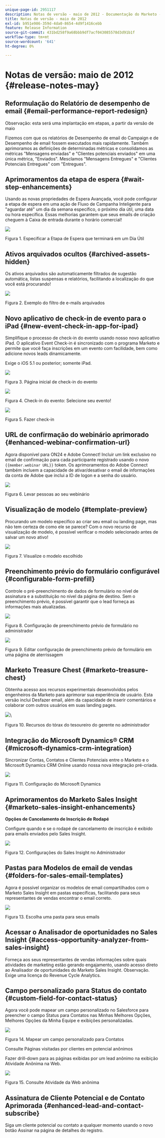 ```yaml
---
unique-page-id: 2951117
description: Notas de versão - maio de 2012 - Documentação do Marketo - Documentação do produto
title: Notas de versão - maio de 2012
exl-id: b951e986-359d-4da0-8654-4d9f1416cebb
feature: Release Information
source-git-commit: 431bd258f9a68bbb9df7acf043085578d3d91b1f
workflow-type: tm+mt
source-wordcount: '641'
ht-degree: 0%

---
```


# Notas de versão: maio de 2012 {#release-notes-may}

## Reformulação do Relatório de desempenho de email {#email-performance-report-redesign}

Observação: esta será uma implantação em etapas, a partir da versão de maio

Fizemos com que os relatórios de Desempenho de email do Campaign e de Desempenho de email fossem executados mais rapidamente. Também aprimoramos as definições de determinadas métricas e consolidamos as métricas &quot;Mensagens enviadas&quot; e &quot;Clientes potenciais enviados&quot; em uma única métrica, &quot;Enviados&quot;. Mesclamos &quot;Mensagens Entregues&quot; e &quot;Clientes Potenciais Entregues&quot; com &quot;Entregues&quot;.

## Aprimoramentos da etapa de espera {#wait-step-enhancements}

Usando as novas propriedades de Espera Avançada, você pode configurar a etapa de espera em uma ação de Fluxo de Campanha Inteligente para &quot;aguardar até&quot; um dia da semana específico, o próximo dia útil, uma data ou hora específica. Essas melhorias garantem que seus emails de criação cheguem à Caixa de entrada durante o horário comercial!

![](assets/image2014-9-23-10-3a14-3a13.png)

Figura 1. Especificar a Etapa de Espera que terminará em um Dia Útil

## Ativos arquivados ocultos {#archived-assets-hidden}

Os ativos arquivados são automaticamente filtrados de sugestão automática, listas suspensas e relatórios, facilitando a localização do que você está procurando!

![](assets/image2014-9-23-10-3a14-3a28.png)

Figura 2. Exemplo do filtro de e-mails arquivados

## Novo aplicativo de check-in de evento para o iPad {#new-event-check-in-app-for-ipad}

Simplifique o processo de check-in do evento usando nosso novo aplicativo iPad. O aplicativo Event Check-in é sincronizado com o programa Marketo e permite que você faça inscrições em um evento com facilidade, bem como adicione novos leads dinamicamente.

Exige o iOS 5.1 ou posterior; somente iPad.

![](assets/image2014-9-23-10-3a14-3a46.png)

Figura 3. Página inicial de check-in do evento

![](assets/image2014-9-23-10-3a15-3a6.png)

Figura 4. Check-in do evento: Selecione seu evento!

![](assets/image2014-9-23-10-3a15-3a27.png)

Figura 5. Fazer check-in

## URL de confirmação do webinário aprimorado {#enhanced-webinar-confirmation-url}

Agora disponível para ON24 e Adobe Connect! Incluir um link exclusivo no email de confirmação para cada participante registrado usando o novo `{{member.webinar URL}}` token. Os aprimoramentos do Adobe Connect também incluem a capacidade de ativar/desativar o email de informações da conta de Adobe que inclui a ID de logon e a senha do usuário.

![](assets/image2014-9-23-10-3a15-3a44.png)

Figura 6. Levar pessoas ao seu webinário

## Visualização de modelo {#template-preview}

Procurando um modelo específico ao criar seu email ou landing page, mas não tem certeza de como ele se parece? Com o novo recurso de visualização de modelo, é possível verificar o modelo selecionado antes de salvar um novo ativo!

![](assets/image2014-9-23-10-3a16-3a4.png)

Figura 7. Visualize o modelo escolhido

## Preenchimento prévio do formulário configurável {#configurable-form-prefill}

Controle o pré-preenchimento de dados de formulário no nível de assinatura e a substituição no nível da página de destino. Sem o preenchimento prévio, é possível garantir que o lead forneça as informações mais atualizadas.

![](assets/image2014-9-23-10-3a16-3a22.png)

Figura 8. Configuração de preenchimento prévio de formulário no administrador

![](assets/image2014-9-23-10-3a16-3a34.png)

Figura 9. Editar configuração de preenchimento prévio de formulário em uma página de aterrissagem

## Marketo Treasure Chest {#marketo-treasure-chest}

Obtenha acesso aos recursos experimentais desenvolvidos pelos engenheiros da Marketo para aprimorar sua experiência de usuário. Esta versão inclui Desfazer email, além da capacidade de inserir comentários e colaborar com outros usuários em suas landing pages.

![](assets/image2014-9-23-10-3a16-3a51.png)\

Figura 10. Recursos do tórax do tesoureiro do gerente no administrador

## Integração do Microsoft Dynamics® CRM {#microsoft-dynamics-crm-integration}

Sincronizar Contas, Contatos e Clientes Potenciais entre o Marketo e o Microsoft Dynamics CRM Online usando nossa nova integração pré-criada.

![](assets/image2014-9-23-10-3a17-3a6.png)

Figura 11. Configuração do Microsoft Dynamics

## Aprimoramentos do Marketo Sales Insight {#marketo-sales-insight-enhancements}

**Opções de Cancelamento de Inscrição de Rodapé**

Configure quando e se o rodapé de cancelamento de inscrição é exibido para emails enviados pelo Sales Insight.

![](assets/image2014-9-23-10-3a17-3a20.png)

Figura 12. Configurações do Sales Insight no Administrador

## Pastas para Modelos de email de vendas {#folders-for-sales-email-templates}

Agora é possível organizar os modelos de email compartilhados com o Marketo Sales Insight em pastas específicas, facilitando para seus representantes de vendas encontrar o email correto.

![](assets/image2014-9-23-10-3a17-3a35.png)

Figura 13. Escolha uma pasta para seus emails

## Acessar o Analisador de oportunidades no Sales Insight {#access-opportunity-analyzer-from-sales-insight}

Forneça aos seus representantes de vendas informações sobre quais atividades de marketing estão gerando engajamento, usando acesso direto ao Analisador de oportunidades do Marketo Sales Insight. Observação. Exige uma licença do Revenue Cycle Analytics.

## Campo personalizado para Status do contato {#custom-field-for-contact-status}

Agora você pode mapear um campo personalizado no Salesforce para preencher o campo Status para Contatos nas Minhas Melhores Opções, Melhores Opções da Minha Equipe e exibições personalizadas.

![](assets/image2014-9-23-10-3a17-3a47.png)

Figura 14. Mapear um campo personalizado para Contatos

Consulte Páginas visitadas por clientes em potencial anônimos

Fazer drill-down para as páginas exibidas por um lead anônimo na exibição Atividade Anônima na Web.

![](assets/image2014-9-23-10-3a17-3a59.png)

Figura 15. Consulte Atividade da Web anônima

## Assinatura de Cliente Potencial e de Contato Aprimorada {#enhanced-lead-and-contact-subscribe}

Siga um cliente potencial ou contato a qualquer momento usando o novo botão Assinar na página de detalhes do registro.

